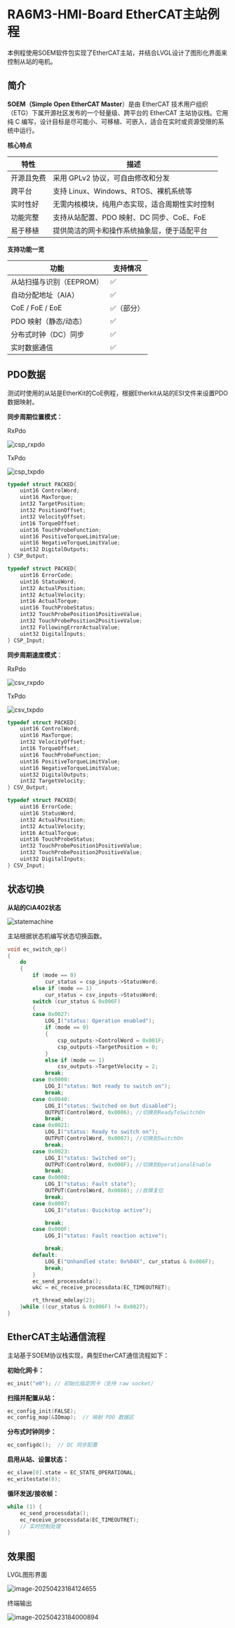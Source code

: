 # RA6M3-HMI-Board EtherCAT主站例程

本例程使用SOEM软件包实现了EtherCAT主站，并结合LVGL设计了图形化界面来控制从站的电机。

## 简介

**SOEM（Simple Open EtherCAT Master**）是由 EtherCAT 技术用户组织（ETG）下属开源社区发布的一个轻量级、跨平台的 EtherCAT 主站协议栈。它用纯 C 编写，设计目标是尽可能小、可移植、可嵌入，适合在实时或资源受限的系统中运行。

**核心特点**

| 特性       | 描述                                           |
| ---------- | ---------------------------------------------- |
| 开源且免费 | 采用 GPLv2 协议，可自由修改和分发              |
| 跨平台     | 支持 Linux、Windows、RTOS、裸机系统等          |
| 实时性好   | 无需内核模块，纯用户态实现，适合周期性实时控制 |
| 功能完整   | 支持从站配置、PDO 映射、DC 同步、CoE、FoE      |
| 易于移植   | 提供简洁的网卡和操作系统抽象层，便于适配平台   |

**支持功能一览**

| 功能                     | 支持情况  |
| ------------------------ | --------- |
| 从站扫描与识别（EEPROM） | ✅         |
| 自动分配地址（AIA）      | ✅         |
| CoE / FoE / EoE          | ✅（部分） |
| PDO 映射（静态/动态）    | ✅         |
| 分布式时钟（DC）同步     | ✅         |
| 实时数据通信             | ✅         |

## PDO数据

测试时使用的从站是EtherKit的CoE例程，根据Etherkit从站的ESI文件来设置PDO数据映射。

**同步周期位置模式：**

RxPdo

![csp_rxpdo](docs/picture/ethercat/csp_rxpdo.png)

TxPdo

![csp_txpdo](docs/picture/ethercat/csp_txpdo.png)

```c
typedef struct PACKED{
    uint16 ControlWord;
    uint16 MaxTorque;
    int32 TargetPosition;
    int32 PositionOffset;
    int32 VelocityOffset;
    int16 TorqueOffset;
    uint16 TouchProbeFunction;
    uint16 PositiveTorqueLimitValue;
    uint16 NegativeTorqueLimitValue;
    uint32 DigitalOutputs;
} CSP_Output;

typedef struct PACKED{
    uint16 ErrorCode;
    uint16 StatusWord;
    int32 ActualPosition;
    int32 ActualVelocity;
    int16 ActualTorque;
    uint16 TouchProbeStatus;
    int32 TouchProbePosition1PositiveValue;
    int32 TouchProbePosition2PositiveValue;
    int32 FollowingErrorActualValue;
    uint32 DigitalInputs;
} CSP_Input;
```

**同步周期速度模式**：

RxPdo

![csv_rxpdo](docs/picture/ethercat/csv_rxpdo.png)

TxPdo

![csv_txpdo](docs/picture/ethercat/csv_txpdo.png)

```c
typedef struct PACKED{
    uint16 ControlWord;
    uint16 MaxTorque;
    int32 VelocityOffset;
    int16 TorqueOffset;
    uint16 TouchProbeFunction;
    uint16 PositiveTorqueLimitValue;
    uint16 NegativeTorqueLimitValue;
    uint32 DigitalOutputs;
    int32 TargetVelocity;
} CSV_Output;

typedef struct PACKED{
    uint16 ErrorCode;
    uint16 StatusWord;
    int32 ActualPosition;
    int32 ActualVelocity;
    int16 ActualTorque;
    uint16 TouchProbeStatus;
    int32 TouchProbePosition1PositiveValue;
    int32 TouchProbePosition2PositiveValue;
    uint32 DigitalInputs;
} CSV_Input;
```

 ## 状态切换

**从站的CiA402状态**

![statemachine](docs/picture/ethercat/statemachine.png)

主站根据状态机编写状态切换函数。

```c
void ec_switch_op()
{
    do
    {
        if (mode == 0)
            cur_status = csp_inputs->StatusWord;
        else if (mode == 1)
            cur_status = csv_inputs->StatusWord;
        switch (cur_status & 0x006F)
        {
        case 0x0027:
            LOG_I("status: Operation enabled");
            if (mode == 0)
            {
                csp_outputs->ControlWord = 0x001F;
                csp_outputs->TargetPosition = 0;
            }
            else if (mode == 1)
                csv_outputs->TargetVelocity = 2;
            break;
        case 0x0000:
            LOG_I("status: Not ready to switch on");
            break;
        case 0x0040:
            LOG_I("status: Switched on but disabled");
            OUTPUT(ControlWord, 0x0006); //切换到ReadyToSwitchOn
            break;
        case 0x0021:
            LOG_I("status: Ready to switch on");
            OUTPUT(ControlWord, 0x0007); //切换到SwitchOn
            break;
        case 0x0023:
            LOG_I("status: Switched on");
            OUTPUT(ControlWord, 0x000F); //切换到OperationalEnable
            break;
        case 0x0008:
            LOG_I("status: Fault state");
            OUTPUT(ControlWord, 0x0080); //故障复位
            break;
        case 0x0007:
            LOG_I("status: Quickstop active");

            break;
        case 0x000F:
            LOG_I("status: Fault reaction active");

            break;
        default:
            LOG_E("Unhandled state: 0x%04X", cur_status & 0x006F);
            break;
        }
        ec_send_processdata();
        wkc = ec_receive_processdata(EC_TIMEOUTRET);

        rt_thread_mdelay(2);
    }while ((cur_status & 0x006F) != 0x0027);
}
```

## EtherCAT主站通信流程

主站基于SOEM协议栈实现，典型EtherCAT通信流程如下：

**初始化网卡：**

```c
ec_init("e0"); // 初始化指定网卡（支持 raw socket）
```

**扫描并配置从站：**

```c
ec_config_init(FALSE);
ec_config_map(&IOmap);  // 映射 PDO 数据区
```

**分布式时钟同步：**

```c
ec_configdc();  // DC 同步配置
```

**启用从站、设置状态：**

```c
ec_slave[0].state = EC_STATE_OPERATIONAL;
ec_writestate(0);
```

**循环发送/接收帧：**

```c
while (1) {
    ec_send_processdata();
    ec_receive_processdata(EC_TIMEOUTRET);
    // 实时控制处理
}
```

## 效果图

LVGL图形界面

![image-20250423184124655](docs/picture/ethercat/image-20250423184124655.png)

终端输出

![image-20250423184000894](docs/picture/ethercat/image-20250423184000894.png)
